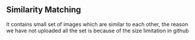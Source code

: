 
## Similarity Matching

It contains small set of images which are similar to each other, the reason we have not uploaded all the set is because of the size limitation in github
